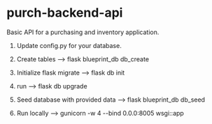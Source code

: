 # purch-backend-api
Basic API for a purchasing and inventory application.

1. Update config.py for your database.

2. Create tables --> flask blueprint_db db_create

3. Initialize flask migrate --> flask db init

4. run --> flask db upgrade

5. Seed database with provided data --> flask blueprint_db db_seed 

6. Run locally --> gunicorn -w 4 --bind 0.0.0:8005 wsgi::app
